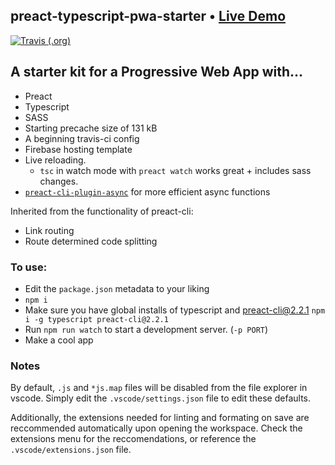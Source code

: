 ## preact-typescript-pwa-starter • [Live Demo](https://preact-typescript-pwa-starter.firebaseapp.com/)

[![Travis (.org)](https://img.shields.io/travis/bmitchinson/hexo-theme-tranquilpeak?logo=travis&style=for-the-badge)](https://travis-ci.com/bmitchinson/preact-typescript-pwa-starter)
## A starter kit for a Progressive Web App with...
- Preact
- Typescript
- SASS
- Starting precache size of 131 kB
- A beginning travis-ci config
- Firebase hosting template
- Live reloading. 
    - `tsc` in watch mode with `preact watch` works great + includes sass changes.
- [`preact-cli-plugin-async`](https://github.com/developit/preact-cli-plugin-async) for more efficient async functions

Inherited from the functionality of preact-cli:
- Link routing 
- Route determined code splitting

### To use:
- Edit the `package.json` metadata to your liking
- `npm i`
- Make sure you have global installs of typescript and preact-cli@2.2.1
`npm i -g typescript preact-cli@2.2.1`
- Run `npm run watch` to start a development server. (`-p PORT`)
- Make a cool app

### Notes
By default, `.js` and `*js.map` files will be disabled from the file
explorer in vscode. Simply edit the `.vscode/settings.json` file to edit these defaults.

Additionally, the extensions needed for linting and formating on save are reccommended automatically upon opening the workspace. 
Check the extensions menu for the reccomendations, or reference the `.vscode/extensions.json` file.
